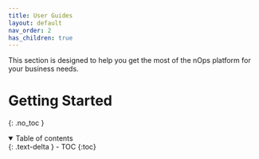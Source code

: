 ```yaml
---
title: User Guides
layout: default
nav_order: 2
has_children: true
---
```


This section is designed to help you get the most of the nOps platform for your business needs.

# Getting Started
{: .no_toc }

<details open markdown="block">
  <summary>
    Table of contents
  </summary>
  {: .text-delta }
- TOC
{:toc}
</details>